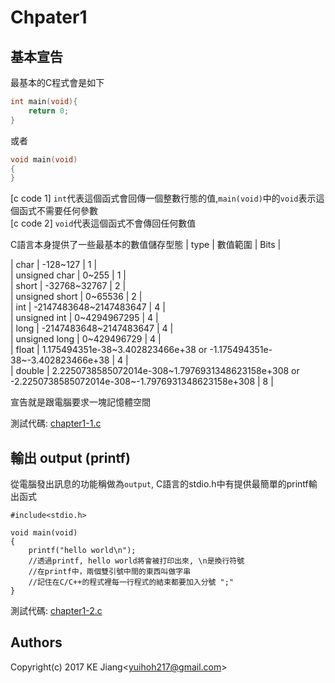 # Chpater1

## 基本宣告
最基本的C程式會是如下  
```c
int main(void){
	return 0;
}
```
或者  

```c
void main(void)
{
}
```

[c code 1] `int`代表這個函式會回傳一個整數行態的值,`main(void)`中的`void`表示這個函式不需要任何參數  
[c code 2] `void`代表這個函式不會傳回任何數值  

C語言本身提供了一些最基本的數值儲存型態
| type           | 數值範圍                                                                                                  | Bits |  

| char           | -128~127                                                                                                  | 1    |  
| unsigned char  | 0~255                                                                                                     | 1    |  
| short          | -32768~32767                                                                                              | 2    |  
| unsigned short | 0~65536                                                                                                   | 2    |  
| int            | -2147483648~2147483647                                                                                    | 4    |  
| unsigned int   | 0~4294967295                                                                                              | 4    |  
| long           | -2147483648~2147483647                                                                                    | 4    |  
| unsigned long  | 0~429496729                                                                                               | 4    |  
| float          | 1.175494351e-38~3.402823466e+38 or -1.175494351e-38~-3.402823466e+38                                      | 4    |  
| double         | 2.2250738585072014e-308~1.7976931348623158e+308 or -2.2250738585072014e-308~-1.7976931348623158e+308      | 8    |  

宣告就是跟電腦要求一塊記憶體空間  

測試代碼: [chapter1-1.c](https://github.com/yuhioh217/Code-Tutorial/tree/master/C%20tutorial/Chapter1/chapter1-1.c)


## 輸出 output (printf)

從電腦發出訊息的功能稱做為`output`, C語言的stdio.h中有提供最簡單的printf輸出函式  

```
#include<stdio.h>

void main(void)
{
	printf("hello world\n");
	//透過printf, hello world將會被打印出來, \n是換行符號
	//在printf中，兩個雙引號中間的東西叫做字串
	//記住在C/C++的程式裡每一行程式的結束都要加入分號 ";"
}
```

測試代碼: [chapter1-2.c](https://github.com/yuhioh217/Code-Tutorial/tree/master/C%20tutorial/Chapter1/chapter1-2.c)

Authors
-
Copyright(c) 2017 KE Jiang<<yuihoh217@gmail.com>>
